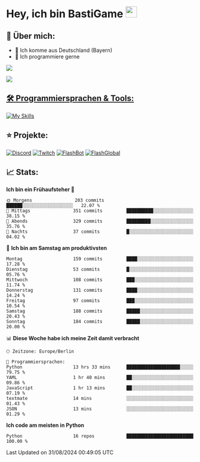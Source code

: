 # Hey, ich bin BastiGame <img src="https://raw.githubusercontent.com/MartinHeinz/MartinHeinz/master/wave.gif" width="30px">

## 📌 Über mich:
- 📍 Ich komme aus Deutschland (Bayern)
- 📝 Ich programmiere gerne
  
[![](https://visitcount.itsvg.in/api?id=bastigamedc&icon=2&color=0)](https://visitcount.itsvg.in)

<a href="https://discord.com/users/1018150165489668227"><img src="https://lanyard.cnrad.dev/api/1018150165489668227"><p/>


## 🛠️ Programmiersprachen & Tools:
[![My Skills](https://skillicons.dev/icons?i=discord,figma,notion,pycharm,py,redis,sqlite,vscode,windows)](https://skillicons.dev)

## ⭐ Projekte:
[![Discord](https://img.shields.io/badge/Discord-%237289DA.svg?logo=discord&logoColor=white)](https://discord.gg/Hfjv2cCQ)
[![Twitch](https://img.shields.io/badge/Twitch-%239146FF.svg?logo=Twitch&logoColor=white)](https://www.twitch.tv/bastigametv)
[![FlashBot](https://img.shields.io/badge/FlashBot-%ff7e47.svg?logo=wechat&logoColor=white)](https://discord.com/application-directory/1111374314340626433)
[![FlashGlobal](https://img.shields.io/badge/FlashGlobal-%ff7e47.svg?logo=wechat&logoColor=white)](https://discord.com/application-directory/1169681232532099112)

## 📈 Stats:
<!--START_SECTION:waka-->
**Ich bin ein Frühaufsteher 🐤** 

```text
🌞 Morgens                203 commits         ██████░░░░░░░░░░░░░░░░░░░   22.07 % 
🌆 Mittags                351 commits         ██████████░░░░░░░░░░░░░░░   38.15 % 
🌃 Abends                 329 commits         █████████░░░░░░░░░░░░░░░░   35.76 % 
🌙 Nachts                 37 commits          █░░░░░░░░░░░░░░░░░░░░░░░░   04.02 % 
```
📅 **Ich bin am Samstag am produktivsten** 

```text
Montag                   159 commits         ████░░░░░░░░░░░░░░░░░░░░░   17.28 % 
Dienstag                 53 commits          █░░░░░░░░░░░░░░░░░░░░░░░░   05.76 % 
Mittwoch                 108 commits         ███░░░░░░░░░░░░░░░░░░░░░░   11.74 % 
Donnerstag               131 commits         ████░░░░░░░░░░░░░░░░░░░░░   14.24 % 
Freitag                  97 commits          ███░░░░░░░░░░░░░░░░░░░░░░   10.54 % 
Samstag                  188 commits         █████░░░░░░░░░░░░░░░░░░░░   20.43 % 
Sonntag                  184 commits         █████░░░░░░░░░░░░░░░░░░░░   20.00 % 
```


📊 **Diese Woche habe ich meine Zeit damit verbracht** 

```text
🕑︎ Zeitzone: Europe/Berlin

💬 Programmiersprachen: 
Python                   13 hrs 33 mins      ████████████████████░░░░░   79.75 % 
YAML                     1 hr 40 mins        ██░░░░░░░░░░░░░░░░░░░░░░░   09.86 % 
JavaScript               1 hr 13 mins        ██░░░░░░░░░░░░░░░░░░░░░░░   07.19 % 
textmate                 14 mins             ░░░░░░░░░░░░░░░░░░░░░░░░░   01.43 % 
JSON                     13 mins             ░░░░░░░░░░░░░░░░░░░░░░░░░   01.29 % 
```

**Ich code am meisten in Python** 

```text
Python                   16 repos            █████████████████████████   100.00 % 
```




 Last Updated on 31/08/2024 00:49:05 UTC
<!--END_SECTION:waka-->
